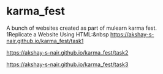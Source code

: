# karma_fest
A bunch of websites created as part of mulearn karma fest.
<br>
1Replicate a Website Using HTML:&nbsp
https://akshay-s-nair.github.io/karma_fest/task1

https://akshay-s-nair.github.io/karma_fest/task2

https://akshay-s-nair.github.io/karma_fest/task3
